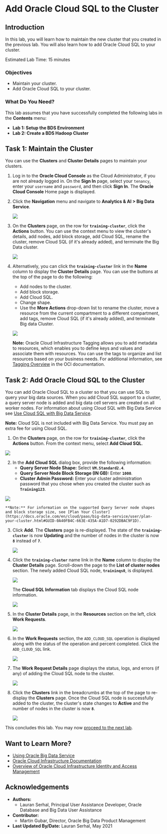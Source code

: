 # Add Oracle Cloud SQL to the Cluster

## Introduction

In this lab, you will learn how to maintain the new cluster that you created in the previous lab. You will also learn how to add Oracle Cloud SQL to your cluster.

Estimated Lab Time: 15 minutes

### Objectives

* Maintain your cluster.
* Add Oracle Cloud SQL to your cluster.

### What Do You Need?

This lab assumes that you have successfully completed the following labs in the **Contents** menu:
+ **Lab 1: Setup the BDS Environment**
+ **Lab 2: Create a BDS Hadoop Cluster**

## Task 1: Maintain the Cluster

You can use the **Clusters** and **Cluster Details** pages to maintain your clusters.

1. Log in to the **Oracle Cloud Console** as the Cloud Administrator, if you are not already logged in. On the **Sign In** page, select your `tenancy`, enter your `username` and `password`, and then click **Sign In**. The **Oracle Cloud Console** Home page is displayed.

2. Click the **Navigation** menu and navigate to **Analytics & AI > Big Data Service**.

    ![](./images/big-data.png " ")

3. On the **Clusters** page, on the row for **`training-cluster`**, click the **Actions** button. You can use the context menu to view the cluster's details, add nodes, add block storage, add Cloud SQL, rename the cluster, remove Cloud SQL (if it's already added), and terminate the Big Data cluster.

    ![](./images/actions-button.png " ")  

4. Alternatively, you can click the **`training-cluster`** link in the **Name** column to display the **Cluster Details** page. You can use the buttons at the top of the page to do the following:

    + Add nodes to the cluster.
    + Add block storage.
    + Add Cloud SQL.
    + Change shape.
    + Use the **More Actions** drop-down list to rename the cluster, move a resource from the current compartment to a different compartment, add tags, remove Cloud SQL (if it's already added), and terminate Big data Cluster.

    ![](./images/maintain-cluster-2.png " ")  

    **Note:** Oracle Cloud Infrastructure Tagging allows you to add metadata to resources, which enables you to define keys and values and associate them with resources. You can use the tags to organize and list resources based on your business needs. For additional information, see [Tagging Overview](https://docs.cloud.oracle.com/en-us/iaas/Content/Tagging/Concepts/taggingoverview.htm#Tagging_Overview) in the OCI documentation.    

## Task 2: Add Oracle Cloud SQL to the Cluster

You can add Oracle Cloud SQL to a cluster so that you can use SQL to query your big data sources. When you add Cloud SQL support to a cluster, a query server node is added and big data cell servers are created on all worker nodes. For information about using Cloud SQL with Big Data Service see [Use Cloud SQL with Big Data Service](https://docs.oracle.com/en/cloud/paas/big-data-service/user/use-cloud-sql-big-data-service.html).

**Note:** Cloud SQL is not included with Big Data Service. You must pay an extra fee for using Cloud SQL.

1. On the **Clusters** page, on the row for **`training-cluster`**, click the **Actions** button. From the context menu, select **Add Cloud SQL**.

  ![](./images/add-cloud-sql-menu-option.png " ")  

2. In the **Add Cloud SQL** dialog box, provide the following information:
    + **Query Server Node Shape:** Select **`VM.Standard2.4`**.
    + **Query Server Node Block Storage (IN GB):** Enter **`1000`**.
    + **Cluster Admin Password:** Enter your cluster administration password that you chose when you created the cluster such as **`Training123`**.

  ![](./images/add-cloud-sql.png " ")  

    **Note:** For information on the supported Query Server node shapes and block storage size, see [Plan Your Cluster](https://docs.oracle.com/en/cloud/paas/big-data-service/user/plan-your-cluster.html#GUID-0A40FB4C-663E-435A-A1D7-0292DBAC9F1D).

3. Click **Add**. The **Clusters** page is re-displayed. The state of the **`training-cluster`** is now **Updating** and the number of nodes in the cluster is now **`8`** instead of **`7`**.

    ![](./images/updating-cluster.png " ")  

4. Click the **`training-cluster`** name link in the **Name** column to display the **Cluster Details** page. Scroll-down the page to the **List of cluster nodes** section. The newly added Cloud SQL node, **`traininqs0`**, is displayed.

    ![](./images/cluster-details-cs.png " ")

    The **Cloud SQL Information** tab displays the Cloud SQL node information.

    ![](./images/cluster-details-cs-tab.png " ")

5. In the **Cluster Details** page, in the **Resources** section on the left, click **Work Requests**.

    ![](./images/click-work-requests-cs.png " ")

6.  In the **Work Requests** section, the `ADD_CLOUD_SQL` operation is displayed along with the status of the operation and percent completed. Click the `ADD_CLOUD_SQL` link.

    ![](./images/work-request-main.png " ")

7. The **Work Request Details** page displays the status, logs, and errors (if any) of adding the Cloud SQL node to the cluster.

    ![](./images/add-cloud-sql-wr.png " ")

8. Click the **Clusters** link in the breadcrumbs at the top of the page to re-display the **Clusters** page. Once the Cloud SQL node is successfully added to the cluster, the cluster's state changes to **Active** and the number of nodes in the cluster is now **`8`**.

    ![](./images/cs-active.png " ")    

This concludes this lab. You may now [proceed to the next lab](#next).

## Want to Learn More?

* [Using Oracle Big Data Service](https://docs.oracle.com/en/cloud/paas/big-data-service/user/index.html)
* [Oracle Cloud Infrastructure Documentation](https://docs.cloud.oracle.com/en-us/iaas/Content/GSG/Concepts/baremetalintro.htm)
* [Overview of Oracle Cloud Infrastructure Identity and Access Management](https://docs.cloud.oracle.com/en-us/iaas/Content/Identity/Concepts/overview.htm)

## Acknowledgements

* **Authors:**
    + Lauran Serhal, Principal User Assistance Developer, Oracle Database and Big Data User Assistance
* **Contributor:**
    + Martin Gubar, Director, Oracle Big Data Product Management
* **Last Updated By/Date:** Lauran Serhal, May 2021
